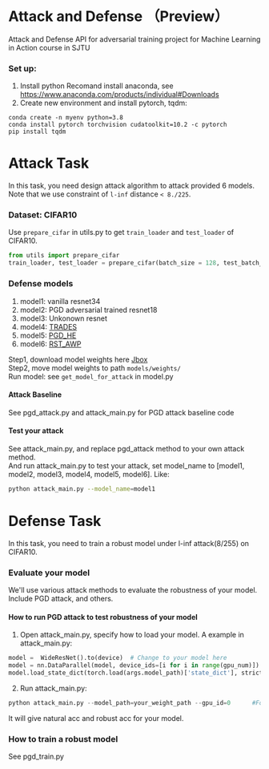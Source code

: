 # Attack and Defense （Preview）
Attack and Defense API for adversarial training project for Machine Learning in Action course in SJTU 


### Set up:
1. Install python
Recomand install anaconda, see https://www.anaconda.com/products/individual#Downloads
2. Create new environment and install pytorch, tqdm:
```
conda create -n myenv python=3.8
conda install pytorch torchvision cudatoolkit=10.2 -c pytorch
pip install tqdm
```

# Attack Task
In this task, you need design attack algorithm to attack provided 6 models.  
Note that we use constraint of `l-inf` distance `< 8./225`. 

### Dataset: CIFAR10
Use `prepare_cifar` in utils.py to get `train_loader` and `test_loader` of CIFAR10.

```python
from utils import prepare_cifar
train_loader, test_loader = prepare_cifar(batch_size = 128, test_batch_size = 256)
```

### Defense models
1. model1:  vanilla resnet34
2. model2:  PGD adversarial trained resnet18
3. model3:  Unkonown resnet
4. model4:  [TRADES](https://arxiv.org/abs/1901.08573)
5. model5:  [PGD_HE](https://arxiv.org/abs/2002.08619)
6. model6:  [RST_AWP](https://arxiv.org/abs/2004.05884)

Step1, download model weights here [Jbox](https://jbox.sjtu.edu.cn/l/PFOOnZ)  
Step2, move model weights to path `models/weights/`  
Run model: see `get_model_for_attack` in model.py  

#### Attack Baseline
See pgd_attack.py and attack_main.py for PGD attack baseline code

#### Test your attack
See attack_main.py, and replace pgd_attack method to your own attack method.  
And run attack_main.py to test your attack, set model_name to [model1, model2, model3, model4, model5, model6]. Like:
```sh
python attack_main.py --model_name=model1
```



# Defense Task
In this task, you need to train a robust model under l-inf attack(8/255) on CIFAR10.

### Evaluate your model
We'll use various attack methods to evaluate the robustness of your model.  
Include PGD attack, and others.

#### How to run PGD attack to test robustness of your model
1. Open attack_main.py, specify how to load your model.
  A example in attack_main.py:
```python
model =  WideResNet().to(device)  # Change to your model here
model = nn.DataParallel(model, device_ids=[i for i in range(gpu_num)])
model.load_state_dict(torch.load(args.model_path)['state_dict'], strict=False)   # Specify how to load your model here
```
2. Run attack_main.py:
```python
python attack_main.py --model_path=your_weight_path --gpu_id=0      #For multiple gpus, set --gpu_id=1,2,3
```
It will give natural acc and robust acc for your model.

### How to train a robust model 
See pgd_train.py 
